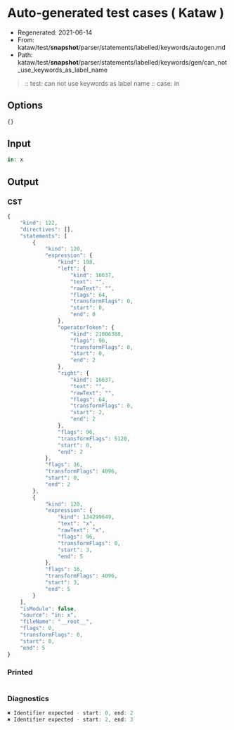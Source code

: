 # Auto-generated test cases ( Kataw )
- Regenerated: 2021-06-14
- From: kataw/test/__snapshot__/parser/statements/labelled/keywords/autogen.md
- Path: kataw/test/__snapshot__/parser/statements/labelled/keywords/gen/can_not_use_keywords_as_label_name
> :: test: can not use keywords as label name
> :: case: in
## Options

`````js
{}
`````
## Input

`````js
in: x
`````
## Output

### CST

```javascript
{
    "kind": 122,
    "directives": [],
    "statements": [
        {
            "kind": 120,
            "expression": {
                "kind": 198,
                "left": {
                    "kind": 16637,
                    "text": "",
                    "rawText": "",
                    "flags": 64,
                    "transformFlags": 0,
                    "start": 0,
                    "end": 0
                },
                "operatorToken": {
                    "kind": 21006388,
                    "flags": 96,
                    "transformFlags": 0,
                    "start": 0,
                    "end": 2
                },
                "right": {
                    "kind": 16637,
                    "text": "",
                    "rawText": "",
                    "flags": 64,
                    "transformFlags": 0,
                    "start": 2,
                    "end": 2
                },
                "flags": 96,
                "transformFlags": 5120,
                "start": 0,
                "end": 2
            },
            "flags": 16,
            "transformFlags": 4096,
            "start": 0,
            "end": 2
        },
        {
            "kind": 120,
            "expression": {
                "kind": 134299649,
                "text": "x",
                "rawText": "x",
                "flags": 96,
                "transformFlags": 0,
                "start": 3,
                "end": 5
            },
            "flags": 16,
            "transformFlags": 4096,
            "start": 3,
            "end": 5
        }
    ],
    "isModule": false,
    "source": "in: x",
    "fileName": "__root__",
    "flags": 0,
    "transformFlags": 0,
    "start": 0,
    "end": 5
}
```

### Printed

```javascript

```

### Diagnostics

```javascript
✖ Identifier expected - start: 0, end: 2
✖ Identifier expected - start: 2, end: 3

```

